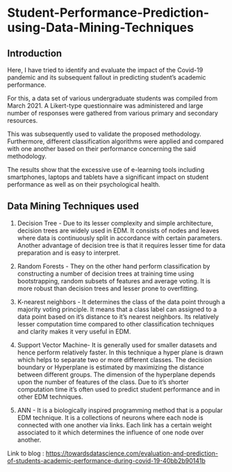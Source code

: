 # Student-Performance-Prediction-using-Data-Mining-Techniques
## Introduction
Here, I have tried to identify and evaluate the impact of the Covid-19 pandemic and its subsequent fallout in predicting student’s academic performance. 

For this, a data set of various undergraduate students was compiled from March 2021. A Likert-type questionnaire was administered and large number of responses were gathered from various primary and secondary resources. 

This was subsequently used to validate the proposed methodology. Furthermore, different classification algorithms were applied and compared with one another based on their performance concerning the said methodology. 

The results show that the excessive use of e-learning tools including smartphones, laptops and tablets have a significant impact on student performance as well as on their psychological health.

## Data Mining Techniques used 

1. Decision Tree -
Due to its lesser complexity and simple architecture, decision
trees are widely used in EDM. It consists
of nodes and leaves where data is continuously split in accordance
with certain parameters. Another advantage of decision
tree is that it requires lesser time for data preparation and is
easy to interpret.

2. Random Forests - They on the other hand perform classification
by constructing a number of decision trees at training time
using bootstrapping, random subsets of features and average
voting. It is more robust than decision trees and lesser prone
to overfitting.

3. K-nearest neighbors - It determines the class of the data point through a majority
voting principle. It means that a class label can assigned to
a data point based on it’s distance to it’s nearest neighbors.
Its relatively lesser computation time compared to other classification
techniques and clarity makes it very useful in EDM.

4. Support Vector Machine- It is generally used for smaller datasets and hence perform
relatively faster. In this technique a hyper plane is drawn
which helps to separate two or more different classes. The
decision boundary or Hyperplane is estimated by maximizing
the distance between different groups. The dimension of
the hyperplane depends upon the number of features of the
class. Due to it’s shorter computation time it’s often used to
predict student performance and in other EDM
techniques.

5. ANN - It is a biologically inspired programming method that is a
popular EDM technique. It is a collections of neurons where
each node is connected with one another via links. Each link
has a certain weight associated to it which determines the
influence of one node over another.

Link to blog : 
https://towardsdatascience.com/evaluation-and-prediction-of-students-academic-performance-during-covid-19-40bb2b90141b
